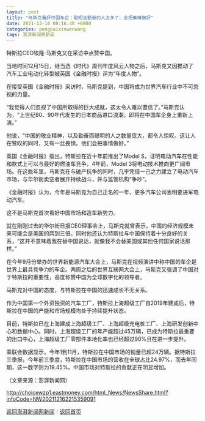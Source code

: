 ```yaml
---
layout: post
title: "马斯克看好中国车企：聪明且勤奋的人太多了，会把事情做好"
date: 2021-12-16 08:16:40 +0800
categories: pengpaixinwenwang
tags: 澎湃新闻网新闻
---
```

<p>特斯拉CEO埃隆·马斯克又在采访中点赞中国。</p>
 <p>当地时间12月15日，继当选《时代》周刊年度风云人物之后，马斯克又因推动了汽车工业电动化转型被英国《金融时报》评为“年度人物”。</p>
 <p>在接受英国《金融时报》采访时，马斯克提到，中国将成为世界汽车行业中不可忽视的力量。</p>
 <p>“我觉得人们忽视了中国所取得的巨大成就，这太令人难以置信了。”马斯克认为，“上世纪80、90年代发生的日本商品进口浪潮，即将在中国车企身上重新上演。”</p>
 <p>他说，“中国的敬业精神，以及勤奋而聪明的人之数量庞大，都令人惊叹。这让人在赞叹的同时，又有一丝畏惧。他们会把事情做好。”</p>
 <p>英国《金融时报》指出，特斯拉在近十年前推出了Model S，证明电动汽车在性能和款式上可以与最好的燃油车竞争，4年前，Model 3将电动技术推向更广阔市场。在这些年里，马斯克在与破产抗争的同时，几乎凭借一己之力建立了电动汽车市场，与华尔街卖空者展开持续战斗，并与监管机构“争吵”。</p>
 <p>《金融时报》认为，今年是马斯克为自己正名的一年，更多汽车公司表明要进军电动汽车。</p>
 <p>这不是马斯克首次看好中国市场和造车新势力。</p>
 <p>就在刚刚过去的华尔街日报CEO理事会上，马斯克就曾表示，中国的经济规模未来可能会是美国的两到三倍。同时他还认为特斯拉与中国保持着十分良好的关系，“这并不意味着我在替中国说话，就像我不会替美国或其他任何国家说话那样。”</p>
 <p>在今年9月份举办的世界新能源汽车大会上，马斯克在视频演讲中称中国的车企是世界上最具竞争力的车企。两周之后的世界互联网大会上，马斯克又强调了中国对于特斯拉的重要性，高度称赞中国为全球数字化的领导者。</p>
 <p>马斯克对中国的态度，与特斯拉在中国的迅速成长不无关系。</p>
 <p>作为中国第一个外资独资的汽车工厂，特斯拉上海超级工厂自2019年建成后，特斯拉在中国的产能和市场规模均处于持续提升状态。</p>
 <p>目前，特斯拉已在上海建成上海超级工厂、上海超级充电桩工厂、上海研发创新中心和数据中心。同时，上海超级工厂的年产能超过45万辆，已成为特斯拉最重要的出口中心，上海超级工厂零部件本地化率也已经超过90%且在进一步提升。</p>
 <p>乘联会数据显示，今年1到11月，特斯拉在中国市场的销量已超24万辆。据特斯拉三季报，今年前三季度，特斯拉在中国市场的营收在全球占比24.97%，而去年同期，这一数字则为19.45%。中国市场对特斯拉的贡献正在明显增加。</p><p class="em_media">（文章来源：澎湃新闻网）</p>

<http://choicewzp1.eastmoney.com/html_News/NewsShare.html?infoCode=NW202112162215359091>

[返回澎湃新闻网新闻](//finews.withounder.com/category/pengpaixinwenwang.html)｜[返回首页](//finews.withounder.com/)